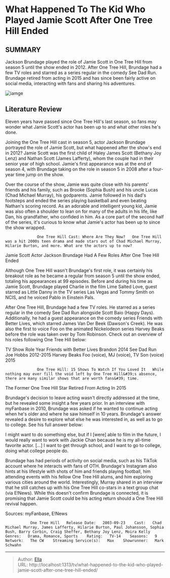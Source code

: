 # What Happened To The Kid Who Played Jamie Scott After One Tree Hill Ended


## SUMMARY 



  Jackson Brundage played the role of Jamie Scott in One Tree Hill from season 5 until the show ended in 2012.   After One Tree Hill, Brundage had a few TV roles and starred as a series regular in the comedy See Dad Run.   Brundage retired from acting in 2015 and has since been fairly active on social media, interacting with fans and sharing his adventures.  

![iamge](https://static1.srcdn.com/wordpress/wp-content/uploads/2023/12/jamie-scott-in-one-tree-hill-and-jackson-brundage-as-an-adult.jpg)

## Literature Review
Eleven years have passed since One Tree Hill&#39;s last season, so fans may wonder what Jamie Scott&#39;s actor has been up to and what other roles he&#39;s done.




Joining the One Tree Hill cast in season 5, actor Jackson Brundage portrayed the role of Jamie Scott, but what happened after the show&#39;s end in 2012? Jamie Scott was the first child of Haley James Scott (Bethany Joy Lenz) and Nathan Scott (James Lafferty), whom the couple had in their senior year of high school. Jamie&#39;s first appearance was at the end of season 4, with Brundage taking on the role in season 5 in 2008 after a four-year time jump on the show.




Over the course of the show, Jamie was quite close with his parents&#39; friends and his family, such as Brooke (Sophia Bush) and his uncle Lucas (Chad Michael Murray), his godparents. Jamie followed in his dad&#39;s footsteps and ended the series playing basketball and even beating Nathan&#39;s scoring record. As an adorable and intelligent young kid, Jamie was also often a shoulder to lean on for many of the adults in his life, like Dan, his grandfather, who confided in him. As a core part of the second half of the series, it&#39;s curious to know what Jamie&#39;s actor has been up to since the show wrapped.

                  One Tree Hill Cast: Where Are They Now?   One Tree Hill was a hit 2000s teen drama and made stars out of Chad Michael Murray, Hilarie Burton, and more. What are the actors up to now?    


 Jamie Scott Actor Jackson Brundage Had A Few Roles After One Tree Hill Ended 
          




Although One Tree Hill wasn&#39;t Brundage&#39;s first role, it was certainly his breakout role as he became a regular from season 5 until the show ended, totaling his appearances at 99 episodes. Before and during his time as Jamie Scott, Brundage played Charlie in the film Lime Salted Love, guest starred as Little Danny in the TV series Las Vegas and Tommy Smith on NCIS, and he voiced Pablo in Einstein Pals.

After One Tree Hill, Brundage had a few TV roles. He starred as a series regular in the comedy See Dad Run alongside Scott Baio (Happy Days). Additionally, he had a guest appearance on the comedy series Friends with Better Lives, which starred James Van Der Beek (Dawson&#39;s Creek). He was also the first to voice Foo on the animated Nickelodeon series Harvey Beaks before the role was taken over by Tom Robinson. Check out an overview of his roles following One Tree Hill below:

 TV Show  Role  Year   Friends with Better Lives  Brandon  2014   See Dad Run  Joe Hobbs  2012-2015   Harvey Beaks  Foo (voice), MJ (voice), TV Son (voice)  2015   






                  One Tree Hill: 15 Shows To Watch If You Loved It   While nothing may ever fill the void left by One Tree Hill&#39;s absence, there are many similar shows that are worth fans&#39; time.     



 The Former One Tree Hill Star Retired From Acting In 2015 
          

Brundage&#39;s decision to leave acting wasn&#39;t directly addressed at the time, but he revealed some insight a few years prior. In an interview with myFanbase in 2010, Brundage was asked if he wanted to continue acting when he&#39;s older and where he saw himself in 10 years. Brundage&#39;s answer revealed a desire to explore what else he was interested in, as well as to go to college. See his full answer below:


I might want to do something else, but if I [were] able to film in the future, I would really want to work with Jackie Chan because he is my all-time favorite actor. [...] I want to get through school, and I want to go to college, doing what college people do.





Brundage has had periods of activity on social media, such as his TikTok account where he interacts with fans of OTH. Brundage&#39;s Instagram also hints at his lifestyle with shots of him and friends playing football, him attending events with his fellow One Tree Hill alums, and him exploring various cities around the world. Interestingly, Murray shared in an interview that he still catches up with his One Tree Hill co-stars in a text group chat (via E!News). While this doesn&#39;t confirm Brundage is connected, it is promising that Jamie Scott could be his acting return should a One Tree Hill revival happen.

Sources: myFanbase, E!News

               One Tree Hill   Release Date:   2003-09-23    Cast:   Chad Michael Murray, James Lafferty, Hilarie Burton, Paul Johansson, Sophia Bush, Barry Corbin, Craig Sheffer, Bethany Joy Lenz, Moira Kelly    Genres:   Drama, Romance, Sports    Rating:   TV-14    Seasons:   9    Network:   The CW    Streaming Service(s):   Max    Showrunner:   Mark Schwahn      

---

> Author: [Ella](https://instagram.hk.cn/)  
> URL: http://localhost:1313/tv/what-happened-to-the-kid-who-played-jamie-scott-after-one-tree-hill-ended/  

